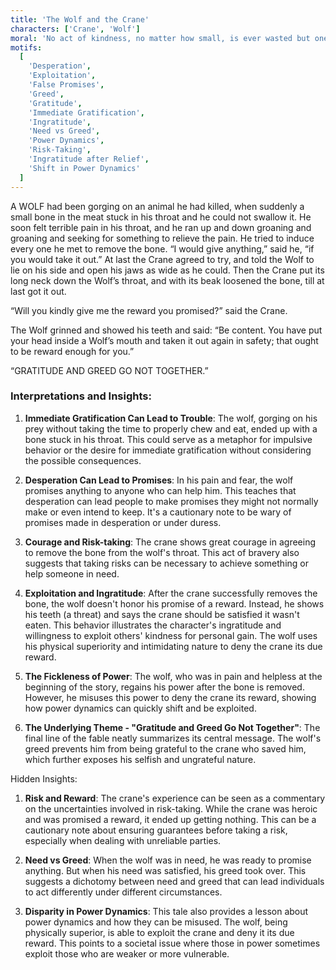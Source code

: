 ```yaml
---
title: 'The Wolf and the Crane'
characters: ['Crane', 'Wolf']
moral: 'No act of kindness, no matter how small, is ever wasted but one should be cautious of who the benefactor is.'
motifs:
  [
    'Desperation',
    'Exploitation',
    'False Promises',
    'Greed',
    'Gratitude',
    'Immediate Gratification',
    'Ingratitude',
    'Need vs Greed',
    'Power Dynamics',
    'Risk-Taking',
    'Ingratitude after Relief',
    'Shift in Power Dynamics'
  ]
---
```


A WOLF had been gorging on an animal he had killed, when suddenly a small bone in the meat stuck in his throat and he could not swallow it. He soon felt terrible pain in his throat, and he ran up and down groaning and groaning and seeking for something to relieve the pain. He tried to induce every one he met to remove the bone. “I would give anything,” said he, “if you would take it out.” At last the Crane agreed to try, and told the Wolf to lie on his side and open his jaws as wide as he could. Then the Crane put its long neck down the Wolf’s throat, and with its beak loosened the bone, till at last got it out.

“Will you kindly give me the reward you promised?” said the Crane.

The Wolf grinned and showed his teeth and said: “Be content. You have put your head inside a Wolf’s mouth and taken it out again in safety; that ought to be reward enough for you.”

“GRATITUDE AND GREED GO NOT TOGETHER.”

### Interpretations and Insights:

1. **Immediate Gratification Can Lead to Trouble**: The wolf, gorging on his prey without taking the time to properly chew and eat, ended up with a bone stuck in his throat. This could serve as a metaphor for impulsive behavior or the desire for immediate gratification without considering the possible consequences.

2. **Desperation Can Lead to Promises**: In his pain and fear, the wolf promises anything to anyone who can help him. This teaches that desperation can lead people to make promises they might not normally make or even intend to keep. It's a cautionary note to be wary of promises made in desperation or under duress.

3. **Courage and Risk-taking**: The crane shows great courage in agreeing to remove the bone from the wolf's throat. This act of bravery also suggests that taking risks can be necessary to achieve something or help someone in need.

4. **Exploitation and Ingratitude**: After the crane successfully removes the bone, the wolf doesn't honor his promise of a reward. Instead, he shows his teeth (a threat) and says the crane should be satisfied it wasn't eaten. This behavior illustrates the character's ingratitude and willingness to exploit others' kindness for personal gain. The wolf uses his physical superiority and intimidating nature to deny the crane its due reward.

5. **The Fickleness of Power**: The wolf, who was in pain and helpless at the beginning of the story, regains his power after the bone is removed. However, he misuses this power to deny the crane its reward, showing how power dynamics can quickly shift and be exploited.

6. **The Underlying Theme - "Gratitude and Greed Go Not Together"**: The final line of the fable neatly summarizes its central message. The wolf's greed prevents him from being grateful to the crane who saved him, which further exposes his selfish and ungrateful nature.

Hidden Insights:

1. **Risk and Reward**: The crane's experience can be seen as a commentary on the uncertainties involved in risk-taking. While the crane was heroic and was promised a reward, it ended up getting nothing. This can be a cautionary note about ensuring guarantees before taking a risk, especially when dealing with unreliable parties.

2. **Need vs Greed**: When the wolf was in need, he was ready to promise anything. But when his need was satisfied, his greed took over. This suggests a dichotomy between need and greed that can lead individuals to act differently under different circumstances.

3. **Disparity in Power Dynamics**: This tale also provides a lesson about power dynamics and how they can be misused. The wolf, being physically superior, is able to exploit the crane and deny it its due reward. This points to a societal issue where those in power sometimes exploit those who are weaker or more vulnerable.
